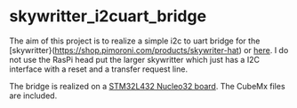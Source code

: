 # skywritter_i2cuart_bridge
The aim of this project is to realize a simple i2c to uart bridge for the [skywritter}(https://shop.pimoroni.com/products/skywriter-hat) or [here](https://github.com/pimoroni/skywriter-hat). I do not use the RasPi head put the larger skywritter which just has a I2C interface with a reset and a transfer request line. 

The bridge is realized on a [STM32L432 Nucleo32 board](https://www.st.com/content/st_com/en/products/evaluation-tools/product-evaluation-tools/mcu-eval-tools/stm32-mcu-eval-tools/stm32-mcu-nucleo/nucleo-l432kc.html). The CubeMx files are included.
